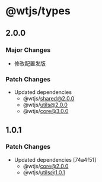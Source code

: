 # @wtjs/types

## 2.0.0

### Major Changes

- 修改配置发版

### Patch Changes

- Updated dependencies
  - @wtjs/shared@2.0.0
  - @wtjs/utils@2.0.0
  - @wtjs/core@3.0.0

## 1.0.1

### Patch Changes

- Updated dependencies [74a4f51]
  - @wtjs/core@2.0.0
  - @wtjs/utils@1.0.1
